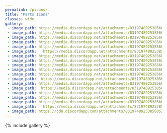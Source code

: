 ```yaml
---
permalink: /picons/  
title: "Parts Icons"  
classes: wide  
gallery:  
 - image_path: https://media.discordapp.net/attachments/831974892538560523/831975039737004092/aircontrol.png
 - image_path: https://media.discordapp.net/attachments/831974892538560523/831975186663604234/weight.png
 - image_path: https://media.discordapp.net/attachments/831974892538560523/831975081973514280/magnet_coins.png
 - image_path: https://media.discordapp.net/attachments/831974892538560523/831975101947445298/roll-cage-icon.png
 - image_path: https://media.discordapp.net/attachments/831974892538560523/831975191408017458/wing.png
 - image_path:   https://media.discordapp.net/attachments/831974892538560523/831975152630890586/snow-chain-icon.png
 - image_path: https://media.discordapp.net/attachments/831974892538560523/831975051628249188/flip-boost.png
 - image_path: https://media.discordapp.net/attachments/831974892538560523/831975056539123742/fumeboost.png 
 - image_path: https://media.discordapp.net/attachments/831974892538560523/831975065960448051/jump-shock-icon.png
 - image_path: https://media.discordapp.net/attachments/831974892538560523/831975090920226866/rocket.png
 - image_path: https://media.discordapp.net/attachments/831974892538560523/831975167890554890/topspeed.png
 - image_path:  https://media.discordapp.net/attachments/831974892538560523/831975036528623677/afterburner.png
 - image_path: https://media.discordapp.net/attachments/831974892538560523/831975078291046419/landing-boost.png
 - image_path:  https://media.discordapp.net/attachments/831974892538560523/831975046171066388/exhaust_yellow.png
 - image_path: https://media.discordapp.net/attachments/831974892538560523/1034286865588695061/C3AD73B9-17CD-4447-86F5-769F8E5E2646.png
 - image_path: https://media.discordapp.net/attachments/831974892538560523/831975034289127504/coinboost.png
 - image_path: https://media.discordapp.net/attachments/831974892538560523/831975181211533423/tunepart_NOS.png
 - image_path:   https://media.discordapp.net/attachments/831974892538560523/831975163036696626/thruster_icon.png
 - image_path: https://cdn.discordapp.com/attachments/831974892538560523/1147530303250894949/tunepart_nitro.png
---
```



{% include gallery %}
